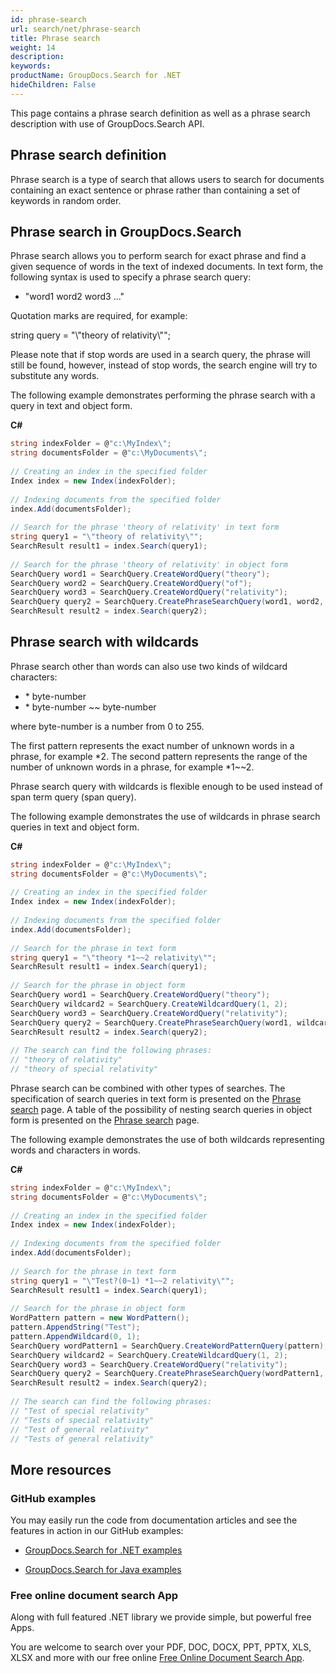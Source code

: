 ```yaml
---
id: phrase-search
url: search/net/phrase-search
title: Phrase search
weight: 14
description: 
keywords: 
productName: GroupDocs.Search for .NET
hideChildren: False
---
```

This page contains a phrase search definition as well as a phrase search description with use of GroupDocs.Search API.

## Phrase search definition

Phrase search is a type of search that allows users to search for documents containing an exact sentence or phrase rather than containing a set of keywords in random order.

## Phrase search in GroupDocs.Search

Phrase search allows you to perform search for exact phrase and find a given sequence of words in the text of indexed documents. In text form, the following syntax is used to specify a phrase search query:

*   "word1 word2 word3 ..."

Quotation marks are required, for example:

string query = "\\"theory of relativity\\"";

Please note that if stop words are used in a search query, the phrase will still be found, however, instead of stop words, the search engine will try to substitute any words.

The following example demonstrates performing the phrase search with a query in text and object form.

**C#**

```csharp
string indexFolder = @"c:\MyIndex\";
string documentsFolder = @"c:\MyDocuments\";
 
// Creating an index in the specified folder
Index index = new Index(indexFolder);
 
// Indexing documents from the specified folder
index.Add(documentsFolder);
 
// Search for the phrase 'theory of relativity' in text form
string query1 = "\"theory of relativity\"";
SearchResult result1 = index.Search(query1);
 
// Search for the phrase 'theory of relativity' in object form
SearchQuery word1 = SearchQuery.CreateWordQuery("theory");
SearchQuery word2 = SearchQuery.CreateWordQuery("of");
SearchQuery word3 = SearchQuery.CreateWordQuery("relativity");
SearchQuery query2 = SearchQuery.CreatePhraseSearchQuery(word1, word2, word3);
SearchResult result2 = index.Search(query2);
```

## Phrase search with wildcards

Phrase search other than words can also use two kinds of wildcard characters:

*   \* byte-number
*   \* byte-number ~~ byte-number

where byte-number is a number from 0 to 255.

The first pattern represents the exact number of unknown words in a phrase, for example \*2. The second pattern represents the range of the number of unknown words in a phrase, for example \*1~~2.

Phrase search query with wildcards is flexible enough to be used instead of span term query (span query).

The following example demonstrates the use of wildcards in phrase search queries in text and object form.

**C#**

```csharp
string indexFolder = @"c:\MyIndex\";
string documentsFolder = @"c:\MyDocuments\";
 
// Creating an index in the specified folder
Index index = new Index(indexFolder);
 
// Indexing documents from the specified folder
index.Add(documentsFolder);
 
// Search for the phrase in text form
string query1 = "\"theory *1~~2 relativity\"";
SearchResult result1 = index.Search(query1);
 
// Search for the phrase in object form
SearchQuery word1 = SearchQuery.CreateWordQuery("theory");
SearchQuery wildcard2 = SearchQuery.CreateWildcardQuery(1, 2);
SearchQuery word3 = SearchQuery.CreateWordQuery("relativity");
SearchQuery query2 = SearchQuery.CreatePhraseSearchQuery(word1, wildcard2, word3);
SearchResult result2 = index.Search(query2);
 
// The search can find the following phrases:
// "theory of relativity"
// "theory of special relativity"
```

Phrase search can be combined with other types of searches. The specification of search queries in text form is presented on the [Phrase search](Phrase%2Bsearch.html) page. A table of the possibility of nesting search queries in object form is presented on the [Phrase search](Phrase%2Bsearch.html) page.

The following example demonstrates the use of both wildcards representing words and characters in words.

**C#**

```csharp
string indexFolder = @"c:\MyIndex\";
string documentsFolder = @"c:\MyDocuments\";
 
// Creating an index in the specified folder
Index index = new Index(indexFolder);
 
// Indexing documents from the specified folder
index.Add(documentsFolder);
 
// Search for the phrase in text form
string query1 = "\"Test?(0~1) *1~~2 relativity\"";
SearchResult result1 = index.Search(query1);
 
// Search for the phrase in object form
WordPattern pattern = new WordPattern();
pattern.AppendString("Test");
pattern.AppendWildcard(0, 1);
SearchQuery wordPattern1 = SearchQuery.CreateWordPatternQuery(pattern);
SearchQuery wildcard2 = SearchQuery.CreateWildcardQuery(1, 2);
SearchQuery word3 = SearchQuery.CreateWordQuery("relativity");
SearchQuery query2 = SearchQuery.CreatePhraseSearchQuery(wordPattern1, wildcard2, word3);
SearchResult result2 = index.Search(query2);
 
// The search can find the following phrases:
// "Test of special relativity"
// "Tests of special relativity"
// "Test of general relativity"
// "Tests of general relativity"
```

## More resources

### GitHub examples

You may easily run the code from documentation articles and see the features in action in our GitHub examples:

*   [GroupDocs.Search for .NET examples](https://github.com/groupdocs-search/GroupDocs.Search-for-.NET)
    
*   [GroupDocs.Search for Java examples](https://github.com/groupdocs-search/GroupDocs.Search-for-Java)
    

### Free online document search App

Along with full featured .NET library we provide simple, but powerful free Apps.

You are welcome to search over your PDF, DOC, DOCX, PPT, PPTX, XLS, XLSX and more with our free online [Free Online Document Search App](https://products.groupdocs.app/search).
